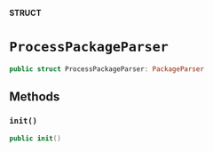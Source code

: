 **STRUCT**

# `ProcessPackageParser`

```swift
public struct ProcessPackageParser: PackageParser
```

## Methods
### `init()`

```swift
public init()
```
